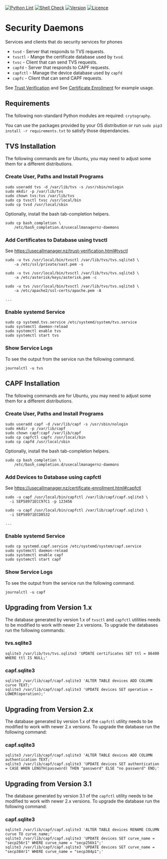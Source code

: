 [![Python Lint](https://img.shields.io/github/actions/workflow/status/usecallmanagernz/daemons/pylint.yml?branch=master&label=python%20lint)](https://github.com/usecallmanagernz/daemons/actions/workflows/pylint.yml) [![Shell Check](https://img.shields.io/github/actions/workflow/status/usecallmanagernz/daemons/shellcheck.yml?branch=master&label=shell%20lint)](https://github.com/usecallmanagernz/daemons/actions/workflows/shellcheck.yml) [![Version](https://img.shields.io/github/v/tag/usecallmanagernz/daemons?color=blue&label=version&sort=semver)](https://github.com/usecallmanagernz/daemons/releases) [![Licence](https://img.shields.io/github/license/usecallmanagernz/daemons?color=red)](LICENSE)

# Security Daemons 

Services and clients that do security services for phones

* `tvsd` - Server that responds to TVS requests. 
* `tvsctl` - Mange the certificate database used by `tvsd`.
* `tvsc` - Client that can send TVS requests. 
* `capfd` - Server that responds to CAPF requests.
* `capfctl` - Manage the device database used by `capfd`
* `capfc` - Client that can send CAPF requests.

See [Trust Verification](http://usecallmanager.nz/trust-verification.html) and
See [Certificate Enrollment](http://usecallmanager.nz/certificate-enrollment.html)
for example usage.

## Requirements

The following non-standard Python modules are required: `crytography`.

You can use the packages provided by your OS distribution or run
`sudo pip3 install -r requirements.txt` to satisfy those dependancies.

## TVS Installation

The following commands are for Ubuntu, you may need to adjust some
them for a different distributions.

### Create User, Paths and Install Programs

```
sudo useradd tvs -d /var/lib/tvs -s /usr/sbin/nologin
sudo mkdir -p /var/lib/tvs
sudo chown tvs:tvs /var/lib/tvs
sudo cp tvsctl tvsc /usr/local/bin
sudo cp tvsd /usr/local/sbin
```

Optionally, install the bash tab-completion helpers.

```
sudo cp bash_completion \
    /etc/bash_completion.d/usecallmanagernz-daemons
```

### Add Certificates to Database using tvsctl

See https://usecallmanager.nz/trust-verification.html#tvsctl

```
sudo -u tvs /usr/local/bin/tvsctl /var/lib/tvs/tvs.sqlite3 \
    -a /etc/ssl/private/sast.pem -s

sudo -u tvs /usr/local/bin/tvsctl /var/lib/tvs/tvs.sqlite3 \
    -a /etc/asterisk/keys/asterisk.pem -c

sudo -u tvs /usr/local/bin/tvsctl /var/lib/tvs/tvs.sqlite3 \
    -a /etc/apache2/ssl-certs/apache.pem -A

...
```

### Enable systemd Service

```
sudo cp systemd.tvs.service /etc/systemd/system/tvs.service
sudo systemctl daemon-reload
sudo systemctl enable tvs
sudo systemctl start tvs
```

### Show Service Logs

To see the output from the service run the following command.

```
journalctl -u tvs
```

## CAPF Installation

The following commands are for Ubuntu, you may need to adjust some
them for a different distributions.

### Create User, Paths and Install Programs

```
sudo useradd capf -d /var/lib/capf -s /usr/sbin/nologin
sudo mkdir -p /var/lib/capf
sudo chown capf:capf /var/lib/capf
sudo cp capfctl capfc /usr/local/bin
sudo cp capfd /usr/local/sbin
```

Optionally, install the bash tab-completion helpers.

```
sudo cp bash_completion \
    /etc/bash_completion.d/usecallmanagernz-daemons
```

### Add Devices to Database using capfctl

See https://usecallmanager.nz/certificate-enrollment.html#capfctl

```
sudo -u capf /usr/local/bin/capfctl /var/lib/capf/capf.sqlite3 \
  -i SEP58971ECC97C1 -p 123456

sudo -u capf /usr/local/bin/capfctl /var/lib/capf/capf.sqlite3 \
  -i SEP58971ECD8532

...
```

### Enable systemd Service

```
sudo cp systemd.capf.service /etc/systemd/system/capf.service
sudo systemctl daemon-reload
sudo systemctl enable capf
sudo systemctl start capf
```

### Show Service Logs

To see the output from the service run the following command.

```
journalctl -u capf
```

## Upgrading from Version 1.x

The database generated by version 1.x of `tvsctl` and `capfctl` utilities needs
to be modified to work with newer 2.x versions. To upgrade the databases
run the following commands:

### tvs.sqlite3

```
sqlite3 /var/lib/tvs/tvs.sqlite3 'UPDATE certificates SET ttl = 86400 WHERE ttl IS NULL;'
```

### capf.sqlite3

```
sqlite3 /var/lib/capf/capf.sqlite3 'ALTER TABLE devices ADD COLUMN curve TEXT;'
sqlite3 /var/lib/capf/capf.sqlite3 'UPDATE devices SET operation = LOWER(operation);'
```

## Upgrading from Version 2.x

The database generated by version 1.x of the `capfctl` utility needs
to be modified to work with newer 2.x versions. To upgrade the database
run the following command:

### capf.sqlite3

```
sqlite3 /var/lib/capf/capf.sqlite3 'ALTER TABLE devices ADD COLUMN authentication TEXT;'
sqlite3 /var/lib/capf/capf.sqlite3 'UPDATE devices SET authentication = CASE WHEN LENGTH(password) THEN "password" ELSE "no password" END;'
```

## Upgrading from Version 3.1

The database generated by version 3.1 of the `capfctl` utility needs
to be modified to work with newer 2.x versions. To upgrade the database
run the following command:

### capf.sqlite3

```
sqlite3 /var/lib/capf/capf.sqlite3 'ALTER TABLE devices RENAME COLUMN curve TO curve_name;'
sqlite3 /var/lib/capf/capf.sqlite3 'UPDATE devices SET curve_name = "secp256r1" WHERE curve_name = "secp256k1";'
sqlite3 /var/lib/capf/capf.sqlite3 'UPDATE devices SET curve_name = "secp384r1" WHERE curve_name = "secp384p1";'
```
